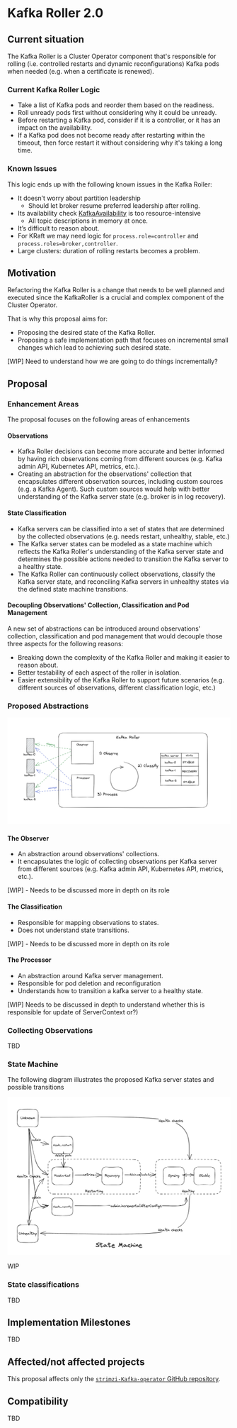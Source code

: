# Kafka Roller 2.0

## Current situation

The Kafka Roller is a Cluster Operator component that's responsible for rolling (i.e. controlled restarts and dynamic reconfigurations) Kafka pods when needed (e.g. when a certificate is renewed).

### Current Kafka Roller Logic

- Take a list of Kafka pods and reorder them based on the readiness.
- Roll unready pods first without considering why it could be unready.
- Before restarting a Kafka pod, consider if it is a controller, or it has an impact on the availability.
- If a Kafka pod does not become ready after restarting within the timeout, then force restart it without considering
  why it's taking a long time.

### Known Issues

This logic ends up with the following known issues in the Kafka Roller:

- It doesn’t worry about partition leadership
    - Should let broker resume preferred leadership after rolling.
- Its availability
  check [KafkaAvailability](https://github.com/strimzi/strimzi-Kafka-operator/blob/bf4fa3f68cd83685bf56229c6bb98eccefabea72/cluster-operator/src/main/java/io/strimzi/operator/cluster/operator/resource/KafkaAvailability.java)
  is too resource-intensive
    - All topic descriptions in memory at once.
- It’s difficult to reason about.
- For KRaft we may need logic for `process.role=controller` and `process.roles=broker,controller`.
- Large clusters: duration of rolling restarts becomes a problem.

## Motivation

Refactoring the Kafka Roller is a change that needs to be well planned and executed since the KafkaRoller is a crucial
and complex component of the Cluster Operator.

That is why this proposal aims for:

- Proposing the desired state of the Kafka Roller.
- Proposing a safe implementation path that focuses on incremental small changes which lead to achieving such desired
  state. 

[WIP] Need to understand how we are going to do things incrementally?

## Proposal

### Enhancement Areas

The proposal focuses on the following areas of enhancements

#### Observations

* Kafka Roller decisions can become more accurate and better informed by having rich observations coming from different
  sources (e.g. Kafka admin API, Kubernetes API, metrics, etc.).
* Creating an abstraction for the observations' collection that encapsulates different observation sources, including
  custom sources (e.g. a Kafka Agent). Such custom sources would help with better understanding of the Kafka server
  state (e.g. broker is in log recovery).

#### State Classification

* Kafka servers can be classified into a set of states that are determined by the collected observations (e.g. needs
  restart, unhealthy, stable, etc.)
* The Kafka server states can be modeled as a state machine which reflects the Kafka Roller's understanding of the Kafka
  server state and determines the possible actions needed to transition the Kafka server to a healthy state.
* The Kafka Roller can continuously collect observations, classify the Kafka server state, and reconciling Kafka servers
  in unhealthy states via the defined state machine transitions.

#### Decoupling Observations' Collection, Classification and Pod Management

A new set of abstractions can be introduced around observations' collection, classification and pod management that
would decouple those three aspects for the following reasons:

* Breaking down the complexity of the Kafka Roller and making it easier to reason about.
* Better testability of each aspect of the roller in isolation.
* Easier extensibility of the Kafka Roller to support future scenarios (e.g. different sources of observations,
  different classification logic, etc.)

### Proposed Abstractions

![](./images/050-fsm-kafka-roller-design.png)

#### The Observer

* An abstraction around observations' collections.
* It encapsulates the logic of collecting observations per Kafka server from different sources (e.g. Kafka admin API,
  Kubernetes API, metrics, etc.).

[WIP] - Needs to be discussed more in depth on its role 

#### The Classification

* Responsible for mapping observations to states.
* Does not understand state transitions.

[WIP] - Needs to be discussed more in depth on its role


#### The Processor

* An abstraction around Kafka server management.
* Responsible for pod deletion and reconfiguration
* Understands how to transition a kafka server to a healthy state.

[WIP] Needs to be discussed in depth to understand whether this is responsible for update of ServerContext or?)


### Collecting Observations

TBD


### State Machine


The following diagram illustrates the proposed Kafka server states and possible transitions

![](images/045-kafka-roller-refactoring-state-machine.png)

WIP

### State classifications

TBD

## Implementation Milestones

TBD

## Affected/not affected projects

This proposal affects only
the [`strimzi-Kafka-operator` GitHub repository](https://github.com/strimzi/strimzi-Kafka-operator).

## Compatibility

<!--Call out any future or backwards compatibility considerations this proposal has accounted for.-->
TBD


